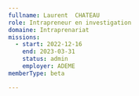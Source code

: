 ```yaml
---
fullname: Laurent  CHATEAU
role: Intrapreneur en investigation
domaine: Intraprenariat
missions:
  - start: 2022-12-16
    end: 2023-03-31
    status: admin
    employer: ADEME
memberType: beta

---
```



